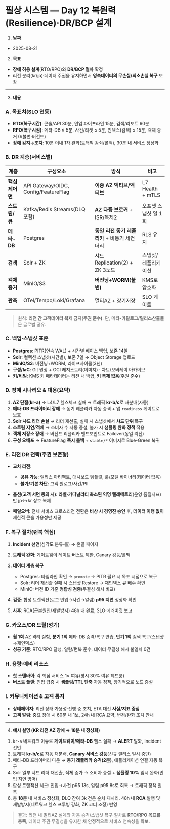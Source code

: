 # 필상 시스템 — Day 12 복원력(Resilience)·DR/BCP 설계

1. **날짜**

* 2025-08-21

2. **목표**

* **장애 허용 설계**(RTO/RPO)와 **DR/BCP 절차** 확정
* 리전 분리(kr/jp)·데이터 주권을 유지하면서 **영속데이터의 무손실/최소손실 복구** 보장

---

3. **내용**

### A. 목표치(SLO 연동)

* **RTO(복구시간)**: 콘솔/API 30분, 인입 파이프라인 15분, 검색/리포트 60분
* **RPO(복구시점)**: 메타-DB ≤ 5분, 사건/티켓 ≤ 5분, 인덱스(검색) ≤ 15분, 객체 증거 0(불변·버전드)
* **장애 감지→조치**: 10분 이내 1차 완화(트래픽 감쇠/롤백), 30분 내 서비스 정상화

### B. DR 계층(서비스별)

| 계층         | 구성요소                                 | 방식                           | 비고               |
| ---------- | ------------------------------------ | ---------------------------- | ---------------- |
| **핵심 제어면** | API Gateway/OIDC, Config/FeatureFlag | **이중 AZ 액티브/액티브**            | L7 Health + mTLS |
| **스트림/큐**  | Kafka/Redis Streams(DLQ 포함)          | **AZ 다중 브로커** + ISR/복제2      | 오프셋 스냅샷 일 1회     |
| **메타-DB**  | Postgres                             | **동일 리전 동기 레플리카** + 비동기 세컨더리 | RLS 유지           |
| **검색**     | Solr + ZK                            | 샤드 Replication(2) + ZK 3노드   | 스냅샷/레플리케이션       |
| **객체 증거**  | MinIO/S3                             | **버전닝+WORM(불변)**             | KMS로 암호화         |
| **관측**     | OTel/Tempo/Loki/Grafana              | 멀티AZ + 장기저장                  | SLO 게이트          |

> 원칙: **리전 간 고객데이터 복제 금지(주권 준수)**. 단, **메타-카탈로그/릴리스산출물**은 글로벌 공유.

### C. 백업·스냅샷 표준

* **Postgres**: PITR(연속 WAL) + 시간별 베이스 백업, 보존 14일
* **Solr**: 컬렉션 스냅샷(시간별), 보존 7일 → Object Storage 업로드
* **MinIO/S3**: 버전닝+WORM, 라이프사이클(3년)
* **구성/IaC**: Git 원장 + OCI 레지스트리(이미지) · 차트/오버레이 아카이브
* **키/비밀**: KMS 키 메타데이터는 리전 내 백업, **키 복제 없음**(주권 준수)

### D. 장애 시나리오 & 대응(요약)

1. **AZ 단절(kr-a)** → L4/L7 헬스체크 실패 → 트래픽 **kr-b/c**로 재분배(자동)
2. **메타-DB 프라이머리 장애** → 동기 레플리카 자동 승격 + 앱 `readiness` 게이트로 보호
3. **Solr 샤드 리더 손실** → 리더 재선출, 실패 시 스냅샷에서 **샤드 단위 복구**
4. **스트림 지연/적체** → 소비자 수 자동 증설, 불가 시 **샘플링 완화 정책** 적용
5. **객체 저장소 장애** → 버전드 리플리카 엔드포인트로 Failover(동일 리전)
6. **구성 오배포** → FeatureFlag **즉시 롤백** + `stable/*` 이미지로 Blue-Green 복귀

### E. 리전 DR 전략(주권 보존형)

* **교차 리전**:

  * **공유 가능**: 릴리스 아티팩트, 대시보드 템플릿, 룰/모델 바이너리(데이터 없음)
  * **불가/기본 차단**: 고객 원로그/사건/PII
* **옵션(고객 서면 동의 시)**: **라벨·카디널리티 축소된 익명 텔레메트리**(운영 품질지표)만 jp↔kr 상호 복제
* **페일오버**: 전체 서비스 크로스리전 전환은 **비상 시 경영진 승인** 후, **데이터 이행 없이** 제한적 콘솔 가용성만 제공

### F. 복구 절차(런북 핵심)

1. **Incident 선언**(심각도 분류·롤) → 온콜 페이지
2. **트래픽 완화**: 게이트웨이 레이트·버스트 제한, Canary 강등/롤백
3. **데이터 계층 복구**

   * Postgres: 타임라인 확인 → `promote` → PITR 필요 시 목표 시점으로 복구
   * Solr: 리더 재선출 실패 시 스냅샷 Restore → 재인덱스 큐 배수 확인
   * MinIO: 버전 ID 기준 **정합성 검증**(무결성 해시 비교)
4. **검증**: 합성 트랜잭션(로그 인입→사건→알림) **p95 지연** 정상화 확인
5. **사후**: RCA(근본원인/재발방지) 48h 내 완료, SLO·에러버짓 보고

### G. 카오스/DR 드릴(정기)

* **월 1회** AZ 격리 실험, **분기 1회** 메타-DB 승격/복구 연습, **반기 1회** 검색 복구(스냅샷→재인덱스)
* **성공 기준**: RTO/RPO 달성, 알람/런북 준수, 데이터 무결성 해시 불일치 0건

### H. 용량·예비 리소스

* **핫 스탠바이**: 각 핵심 서비스 1× 여유(평시 30% 여유 헤드룸)
* **버스트 플랜**: 인입 급증 시 **샘플링/TTL 단축** 자동 정책, 장기적으로 노드 증설

### I. 커뮤니케이션 & 고객 통지

* **상태페이지**: 리전 상태·가용성·진행 중 조치, ETA 대신 **사실/지표 중심**
* **고객 알림**: 중요 장애 시 60분 내 1보, 24h 내 RCA 요약, 변경/완화 조치 안내

---

4. **예시 설명 (KR 리전 AZ 장애 → 18분 내 정상화)**

1) `kr-a` 네트워크 이슈로 **게이트웨이/메타-DB** 헬스 실패 → **ALERT** 발화, Incident 선언
2) 트래픽 **kr-b/c**로 자동 재분배, **Canary 서비스 강등**(신규 릴리스 일시 중단)
3) 메타-DB 프라이머리 다운 → **동기 레플리카 승격(2분)**, 애플리케이션 연결 자동 복구
4) Solr 일부 샤드 리더 재선출, 적체 증가 → 소비자 증설 + **샘플링 10%** 임시 완화(인입 지연 방어)
5) 합성 트랜잭션 체크: 인입→사건 p95 13s, 알림 p95 8s로 회복 → 트래픽 정책 원복
6) 총 **18분** 내 서비스 정상화, DLQ 잔여 3k 건은 순차 재처리. 48h 내 **RCA** 발행 및 재발방지(네트워크 헬스 프루빙 강화, ZK 코터 조정) 반영

> 결과: 리전 내 멀티AZ 설계와 자동 승격/스냅샷 복구 절차로 **RTO/RPO 목표를 충족**, 데이터 주권·무결성을 유지한 채 안정적으로 서비스 연속성을 확보.
